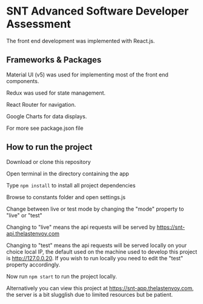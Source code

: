 # SNT Advanced Software Developer Assessment 

The front end development was implemented with React.js. 

## Frameworks & Packages

Material UI (v5) was used for implementing most of the front end components.

Redux was used for state management.

React Router for navigation.

Google Charts for data displays.

For more see package.json file


## How to run the project

Download or clone this repository

Open terminal in the directory containing the app

Type `npm install` to install all project dependencies

Browse to constants folder and open settings.js 

Change between live or test mode by changing the "mode" property to "live" or "test"

Changing to "live" means the api requests will be served by https://snt-api.thelastenvoy.com

Changing to "test" means the api requests will be served locally on your choice local IP, the default used on the machine used to develop this project is http://127.0.0.20. If you wish to run locally you need to edit the "test" property accordingly.


Now run `npm start` to run the project locally.

Alternatively you can view this project at https://snt-app.thelastenvoy.com, the server is a bit slugglish due to limited resources but be patient.






